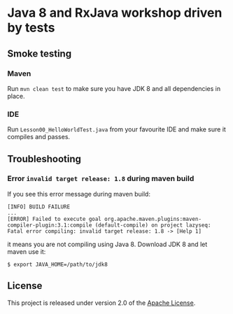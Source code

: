 # Java 8 and RxJava workshop driven by tests

## Smoke testing

### Maven

Run `mvn clean test` to make sure you have JDK 8 and all dependencies in place.

### IDE

Run `Lesson00_HelloWorldTest.java` from your favourite IDE and make sure it compiles and passes.

## Troubleshooting

### Error `invalid target release: 1.8` during maven build

If you see this error message during maven build:

	[INFO] BUILD FAILURE
	...
	[ERROR] Failed to execute goal org.apache.maven.plugins:maven-compiler-plugin:3.1:compile (default-compile) on project lazyseq:
	Fatal error compiling: invalid target release: 1.8 -> [Help 1]

it means you are not compiling using Java 8. Download JDK 8 and let maven use it:

	$ export JAVA_HOME=/path/to/jdk8

## License
This project is released under version 2.0 of the [Apache License](http://www.apache.org/licenses/LICENSE-2.0).
